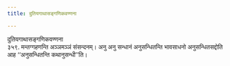 ```yaml
---
title: दुतियगाथासङ्गणिकवण्णना

---
```

दुतियगाथासङ्गणिकवण्णना  
३५९. मन्तग्गहणन्ति अञ्ञमञ्ञं संसन्दनम्। अनु अनु सन्धानं अनुसन्धितन्ति भावसाधनो अनुसन्धितसद्दोति आह ‘‘अनुसन्धितन्ति कथानुसन्धी’’ति।  
